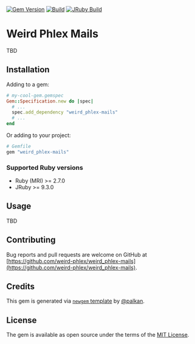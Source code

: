 [![Gem Version](https://badge.fury.io/rb/weird_phlex-mails.svg)](https://rubygems.org/gems/weird_phlex-mails)
[![Build](https://github.com/weird-phlex/weird_phlex-mails/workflows/Build/badge.svg)](https://github.com/palkan/weird_phlex-mails/actions)
[![JRuby Build](https://github.com/weird-phlex/weird_phlex-mails/workflows/JRuby%20Build/badge.svg)](https://github.com/weird-phlex/weird_phlex-mails/actions)

# Weird Phlex Mails

TBD

## Installation

Adding to a gem:

```ruby
# my-cool-gem.gemspec
Gem::Specification.new do |spec|
  # ...
  spec.add_dependency "weird_phlex-mails"
  # ...
end
```

Or adding to your project:

```ruby
# Gemfile
gem "weird_phlex-mails"
```

### Supported Ruby versions

- Ruby (MRI) >= 2.7.0
- JRuby >= 9.3.0

## Usage

TBD

## Contributing

Bug reports and pull requests are welcome on GitHub at [https://github.com/weird-phlex/weird_phlex-mails](https://github.com/weird-phlex/weird_phlex-mails).

## Credits

This gem is generated via [`newgem` template](https://github.com/palkan/newgem) by [@palkan](https://github.com/palkan).

## License

The gem is available as open source under the terms of the [MIT License](http://opensource.org/licenses/MIT).
